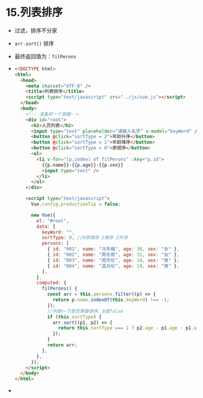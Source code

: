 # 15.列表排序

- 过滤，排序不分家

- `arr.sort()` 排序

- 最终返回值为：`filPerons`

- ```html
  <!DOCTYPE html>
  <html>
    <head>
      <meta charset="UTF-8" />
      <title>列表排序</title>
      <script type="text/javascript" src="../js/vue.js"></script>
    </head>
    <body>
      <!-- 准备好一个容器-->
      <div id="root">
        <h2>人员列表</h2>
        <input type="text" placeholder="请输入名字" v-model="keyWord" />
        <button @click="sortType = 2">年龄升序</button>
        <button @click="sortType = 1">年龄降序</button>
        <button @click="sortType = 0">原顺序</button>
        <ul>
          <li v-for="(p,index) of filPerons" :key="p.id">
            {{p.name}}-{{p.age}}-{{p.sex}}
            <input type="text" />
          </li>
        </ul>
      </div>
  
      <script type="text/javascript">
        Vue.config.productionTip = false;
  
        new Vue({
          el: "#root",
          data: {
            keyWord: "",
            sortType: 0, //0原顺序 1降序 2升序
            persons: [
              { id: "001", name: "马冬梅", age: 30, sex: "女" },
              { id: "002", name: "周冬雨", age: 31, sex: "女" },
              { id: "003", name: "周杰伦", age: 18, sex: "男" },
              { id: "004", name: "温兆伦", age: 19, sex: "男" },
            ],
          },
          computed: {
            filPerons() {
              const arr = this.persons.filter((p) => {
                return p.name.indexOf(this.keyWord) !== -1;
              });
              //判断一下是否需要排序，0是false
              if (this.sortType) {
                arr.sort((p1, p2) => {
                  return this.sortType === 1 ? p2.age - p1.age : p1.age - p2.age;
                });
              }
              return arr;
            },
          },
        });
      </script>
    </body>
  </html>
  ```

- 